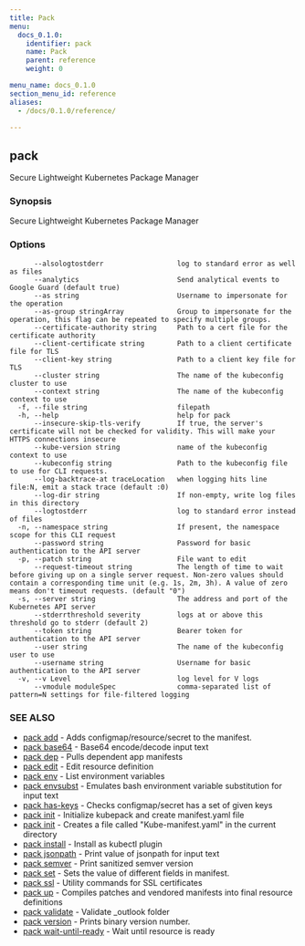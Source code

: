 ```yaml
---
title: Pack
menu:
  docs_0.1.0:
    identifier: pack
    name: Pack
    parent: reference
    weight: 0

menu_name: docs_0.1.0
section_menu_id: reference
aliases:
  - /docs/0.1.0/reference/

---
```

## pack

Secure Lightweight Kubernetes Package Manager

### Synopsis

Secure Lightweight Kubernetes Package Manager

### Options

```
      --alsologtostderr                  log to standard error as well as files
      --analytics                        Send analytical events to Google Guard (default true)
      --as string                        Username to impersonate for the operation
      --as-group stringArray             Group to impersonate for the operation, this flag can be repeated to specify multiple groups.
      --certificate-authority string     Path to a cert file for the certificate authority
      --client-certificate string        Path to a client certificate file for TLS
      --client-key string                Path to a client key file for TLS
      --cluster string                   The name of the kubeconfig cluster to use
      --context string                   The name of the kubeconfig context to use
  -f, --file string                      filepath
  -h, --help                             help for pack
      --insecure-skip-tls-verify         If true, the server's certificate will not be checked for validity. This will make your HTTPS connections insecure
      --kube-version string              name of the kubeconfig context to use
      --kubeconfig string                Path to the kubeconfig file to use for CLI requests.
      --log-backtrace-at traceLocation   when logging hits line file:N, emit a stack trace (default :0)
      --log-dir string                   If non-empty, write log files in this directory
      --logtostderr                      log to standard error instead of files
  -n, --namespace string                 If present, the namespace scope for this CLI request
      --password string                  Password for basic authentication to the API server
  -p, --patch string                     File want to edit
      --request-timeout string           The length of time to wait before giving up on a single server request. Non-zero values should contain a corresponding time unit (e.g. 1s, 2m, 3h). A value of zero means don't timeout requests. (default "0")
  -s, --server string                    The address and port of the Kubernetes API server
      --stderrthreshold severity         logs at or above this threshold go to stderr (default 2)
      --token string                     Bearer token for authentication to the API server
      --user string                      The name of the kubeconfig user to use
      --username string                  Username for basic authentication to the API server
  -v, --v Level                          log level for V logs
      --vmodule moduleSpec               comma-separated list of pattern=N settings for file-filtered logging
```

### SEE ALSO

* [pack add](/docs/0.1.0/reference/pack_add)	 - Adds configmap/resource/secret to the manifest.
* [pack base64](/docs/0.1.0/reference/pack_base64)	 - Base64 encode/decode input text
* [pack dep](/docs/0.1.0/reference/pack_dep)	 - Pulls dependent app manifests
* [pack edit](/docs/0.1.0/reference/pack_edit)	 - Edit resource definition
* [pack env](/docs/0.1.0/reference/pack_env)	 - List environment variables
* [pack envsubst](/docs/0.1.0/reference/pack_envsubst)	 - Emulates bash environment variable substitution for input text
* [pack has-keys](/docs/0.1.0/reference/pack_has-keys)	 - Checks configmap/secret has a set of given keys
* [pack init](/docs/0.1.0/reference/pack_init)	 - Initialize kubepack and create manifest.yaml file
* [pack init](/docs/0.1.0/reference/pack_init)	 - Creates a file called "Kube-manifest.yaml" in the current directory
* [pack install](/docs/0.1.0/reference/pack_install)	 - Install as kubectl plugin
* [pack jsonpath](/docs/0.1.0/reference/pack_jsonpath)	 - Print value of jsonpath for input text
* [pack semver](/docs/0.1.0/reference/pack_semver)	 - Print sanitized semver version
* [pack set](/docs/0.1.0/reference/pack_set)	 - Sets the value of different fields in manifest.
* [pack ssl](/docs/0.1.0/reference/pack_ssl)	 - Utility commands for SSL certificates
* [pack up](/docs/0.1.0/reference/pack_up)	 - Compiles patches and vendored manifests into final resource definitions
* [pack validate](/docs/0.1.0/reference/pack_validate)	 - Validate _outlook folder
* [pack version](/docs/0.1.0/reference/pack_version)	 - Prints binary version number.
* [pack wait-until-ready](/docs/0.1.0/reference/pack_wait-until-ready)	 - Wait until resource is ready

